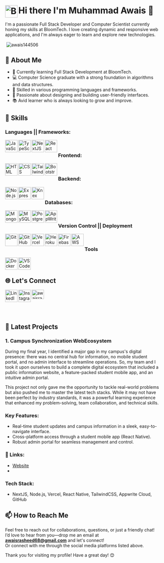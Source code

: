 # Hi there I'm Muhammad Awais 👋  <img align="left" src="https://scontent.flhe7-1.fna.fbcdn.net/v/t39.30808-1/258708644_4376445785764274_9194314799440907907_n.png?stp=dst-png_s200x200&_nc_cat=101&ccb=1-7&_nc_sid=f4b9fd&_nc_ohc=urWO52i0en0Q7kNvgE1sy-A&_nc_zt=24&_nc_ht=scontent.flhe7-1.fna&_nc_gid=A4ufBAn6jKlpGriLvjfq4RR&oh=00_AYAdD2iQM1Jd5H6bIL_A8jWYbDGW-iGJfo6ss-KqczVJHA&oe=675E3B30" alt="BloomTech" width="40" height="40" />

I'm a passionate Full Stack Developer and Computer Scientist currently honing my skills at BloomTech. I love creating dynamic and responsive web applications, and I'm always eager to learn and explore new technologies.

<p>&nbsp;<img align="center" src="https://github-readme-stats.vercel.app/api?username=awais144506&show_icons=true&locale=en" alt="awais144506" /></p>

## 🚀 About Me
- 🌱 Currently learning Full Stack Development at BloomTech.
- 💻 Computer Science graduate with a strong foundation in algorithms and data structures.
- 🔧 Skilled in various programming languages and frameworks.
- 🎨 Passionate about designing and building user-friendly interfaces.
- 📚 Avid learner who is always looking to grow and improve.
## 💼 Skills
### Languages || Frameworks:
<p align="left">
  <img align="left" src="https://cdn.jsdelivr.net/gh/devicons/devicon/icons/javascript/javascript-original.svg" alt="JavaScript" width="40" height="40" />
  <img align="left" src="https://cdn.jsdelivr.net/gh/devicons/devicon/icons/typescript/typescript-original.svg" alt="TypeScript" width="40" height="40" />
  <img align="left" src="https://cdn.jsdelivr.net/gh/devicons/devicon/icons/nextjs/nextjs-original-wordmark.svg" alt="NextJS" width="40" height="40" />
  <img align="left" src="https://cdn.jsdelivr.net/gh/devicons/devicon/icons/react/react-original.svg" alt="React Native" width="40" height="40" />
</p>

<br> <!-- Line break added here -->

### Frontend:
<p align="left">
  <img align="left" src="https://cdn.jsdelivr.net/gh/devicons/devicon/icons/html5/html5-original.svg" alt="HTML" width="40" height="40" />
  <img align="left" src="https://cdn.jsdelivr.net/gh/devicons/devicon/icons/css3/css3-original.svg" alt="CSS" width="40" height="40" />
<img align="left" src="https://www.svgrepo.com/show/374118/tailwind.svg" alt="TailwindCSS" width="40" height="40" />
  <img align="left" src="https://cdn.jsdelivr.net/gh/devicons/devicon/icons/bootstrap/bootstrap-original.svg" alt="Bootstrap" width="40" height="40" />
</p>

<br>



### Backend:
<p align="left">
  <img align="left" src="https://cdn.jsdelivr.net/gh/devicons/devicon/icons/nodejs/nodejs-original.svg" alt="Node.js" width="40" height="40" />
  <img align="left" src="https://cdn.jsdelivr.net/gh/devicons/devicon/icons/express/express-original.svg" alt="Express" width="40" height="40" />
<img align="left" src="https://knexjs.org/knex-logo.png" alt="Knex" width="40" height="40" />

</p>


<br>

### Databases:
<p align="left">
  <img align="left" src="https://cdn.jsdelivr.net/gh/devicons/devicon/icons/mongodb/mongodb-original.svg" alt="MongoDB" width="40" height="40" />
  <img align="left" src="https://cdn.jsdelivr.net/gh/devicons/devicon/icons/mysql/mysql-original.svg" alt="MySQL" width="40" height="40" />
  <img align="left" src="https://cdn.jsdelivr.net/gh/devicons/devicon/icons/postgresql/postgresql-original.svg" alt="PostgreSQL" width="40" height="40" />
  <img align="left" src="https://appwrite.io/assets/logomark/logo.png" alt="AppWrite Cloud" width="40" height="40" />
</p>

<br>


### Version Control || Deployment
<p align="left">
  <img align="left" src="https://cdn.jsdelivr.net/gh/devicons/devicon/icons/git/git-original.svg" alt="Git" width="40" height="40" />
  <img align="left" src="https://cdn.jsdelivr.net/gh/devicons/devicon/icons/github/github-original.svg" alt="GitHub" width="40" height="40" />
<img align="left" src="https://cdnlogo.com/logos/v/78/vercel.svg" alt="Vercel" width="40" height="40" />
  <img align="left" src="https://cdn.jsdelivr.net/gh/devicons/devicon/icons/heroku/heroku-original.svg" alt="Heroku" width="40" height="40" />
  <img align="left" src="https://cdn.jsdelivr.net/gh/devicons/devicon/icons/firebase/firebase-plain.svg" alt="Firebase" width="40" height="40" />
  <img align="left" src="https://www.logo.wine/a/logo/Amazon_Web_Services/Amazon_Web_Services-Logo.wine.svg" alt="AWS" width="40" height="40" />
</p>


<br>


### Tools
<p align="left">
  <img align="left" src="https://cdn.jsdelivr.net/gh/devicons/devicon/icons/docker/docker-original.svg" alt="Docker" width="40" height="40" />
  <img align="left" src="https://cdn.jsdelivr.net/gh/devicons/devicon/icons/vscode/vscode-original.svg" alt="VS Code" width="40" height="40" />
</p>


<br>

<br>

## 🌐 Let's Connect
<p align="left">
  <a href="https://www.linkedin.com/in/muhammad-awais-122133197/" target="_blank">
    <img align="left" src="https://cdn.jsdelivr.net/gh/devicons/devicon/icons/linkedin/linkedin-original.svg" alt="LinkedIn" width="40" height="40" />
  </a>
<a href="https://www.instagram.com/awais144506/" target="_blank">
    <img align="left" src="https://static.cdnlogo.com/logos/i/93/instagram.svg" alt="Instagram" width="40" height="40" />
  </a>
  <a href="https://www.leetcode.com/awaisrasheed68" target="blank"><img align="center" src="https://raw.githubusercontent.com/rahuldkjain/github-profile-readme-generator/master/src/images/icons/Social/leet-code.svg" alt="awaisrasheed68" height="30" width="40" /></a>
</p>


<br>

<br>


## 📝 Latest Projects
### 1. Campus Synchronization WebEcosystem 
During my final year, I identified a major gap in my campus's digital presence: there was no central hub for information, no mobile student portal, and no admin interface to streamline operations. So, my team and I took it upon ourselves to build a complete digital ecosystem that included a public information website, a feature-packed student mobile app, and an intuitive admin portal.

This project not only gave me the opportunity to tackle real-world problems but also pushed me to master the latest tech stacks. While it may not have been perfect by industry standards, it was a powerful learning experience that enhanced my problem-solving, team collaboration, and technical skills.

### Key Features:

- Real-time student updates and campus information in a sleek, easy-to-navigate interface.
- Cross-platform access through a student mobile app (React Native).
- Robust admin portal for seamless management and control.

### 🔗 Links:

- [Website](www.gcufswl.com)
-



### Tech Stack: 

- NextJS, Node.js, Vercel, React Native, TailwindCSS, Appwrite Cloud, GitHub

## 📫 How to Reach Me
Feel free to reach out for collaborations, questions, or just a friendly chat!  
I’d love to hear from you—drop me an email at [**awaisrasheed68@gmail.com**](mailto:awaisrasheed68@gmail.com) and let's connect!  
Or connect with me through the social media platforms listed above.


Thank you for visiting my profile! Have a great day! 😊

